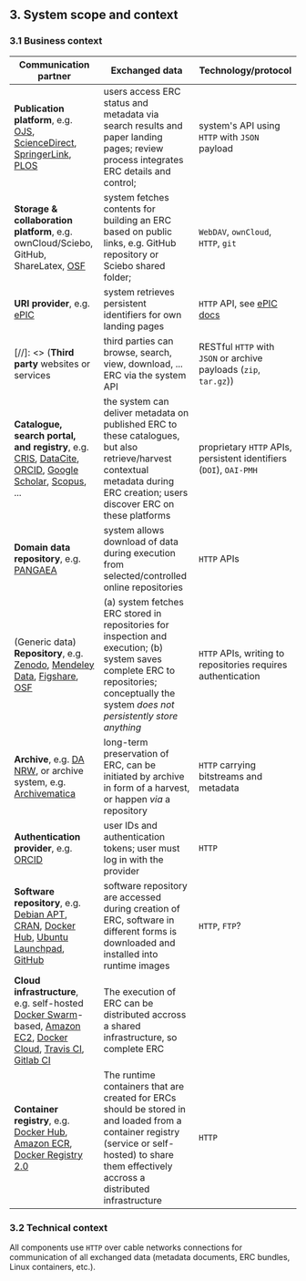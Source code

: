 ## 3. System scope and context

### 3.1 Business context

<!-- **&lt;Diagram or Table&gt;**

Specification of *all* communication partners (users, IT-systems, ...) with explanations of domain specific inputs and outputs or interfaces. Optionally you can add domain specific formats or communication protocols. -->

Communication partner | Exchanged data | Technology/protocol
--------------------- | ------ | -------
**Publication platform**, e.g. [OJS](https://pkp.sfu.ca/ojs/), [ScienceDirect](http://sciencedirect.com/), [SpringerLink](https://link.springer.com/), [PLOS](https://plos.org/) | users access ERC status and metadata via search results and paper landing pages; review process integrates ERC details and control; | system's API using `HTTP` with `JSON` payload
**Storage & collaboration platform**, e.g. ownCloud/Sciebo, GitHub, ShareLatex, [OSF](https://osf.io/) | system fetches contents for building an ERC based on public links, e.g. GitHub repository or Sciebo shared folder; | `WebDAV`, `ownCloud`, `HTTP`, `git`
**URI provider**, e.g. [ePIC](http://www.pidconsortium.eu/?page_id=74) | system retrieves persistent identifiers for own landing pages | `HTTP` API, see [ePIC docs](http://doc.pidconsortium.eu/guides/overview/)
[//]: <> (**Third party** websites or services | third parties can browse, search, view, download, ... ERC via the system API | RESTful `HTTP` with `JSON` or archive payloads (`zip`, `tar.gz`))
**Catalogue, search portal, and registry**, e.g. [CRIS](https://www.uni-muenster.de/FB7_MultimediaSupport/CRIS_Infoseite/Forschungsdatenbank_Infoseite.html), [DataCite](https://www.datacite.org/), [ORCID](http://orcid.org/), [Google Scholar](https://scholar.google.de/), [Scopus](https://www.scopus.com/), ... | the system can deliver metadata on published ERC to these catalogues, but also retrieve/harvest contextual metadata during ERC creation; users discover ERC on these platforms | proprietary `HTTP` APIs, persistent identifiers (`DOI`), `OAI-PMH`
**Domain data repository**, e.g. [PANGAEA](https://www.pangaea.de/) | system allows download of data during execution from selected/controlled online repositories | `HTTP` APIs
(Generic data) **Repository**, e.g. [Zenodo](https://zenodo.org/), [Mendeley Data](https://data.mendeley.com/), [Figshare](http://figshare.com/), [OSF](https://osf.io/) | (a) system fetches ERC stored in repositories for inspection and execution; (b) system saves complete ERC to repositories; conceptually the system _does not persistently store anything_ | `HTTP` APIs, writing to repositories requires authentication
**Archive**, e.g. [DA NRW](https://www.danrw.de/), or archive system, e.g. [Archivematica](https://www.archivematica.org/) | long-term preservation of ERC, can be initiated by archive in form of a harvest, or happen _via_ a repository | `HTTP` carrying bitstreams and metadata
**Authentication provider**, e.g. [ORCID](http://orcid.org/) | user IDs and authentication tokens; user must log in with the provider | `HTTP`
**Software repository**, e.g. [Debian APT](https://wiki.debian.org/Apt), [CRAN](https://cran.r-project.org/), [Docker Hub](https://hub.docker.com/), [Ubuntu Launchpad](https://launchpad.net/ubuntu), [GitHub](https://github.com/) | software repository are accessed during creation of ERC, software in different forms is downloaded and installed into runtime images | `HTTP`, `FTP`?
**Cloud infrastructure**, e.g. self-hosted [Docker Swarm](https://www.docker.com/products/docker-swarm)-based, [Amazon EC2](https://aws.amazon.com/ec2/), [Docker Cloud](http://cloud.docker.com/), [Travis CI](https://travis-ci.org/), [Gitlab CI](https://about.gitlab.com/gitlab-ci/) | The execution of ERC can be distributed accross a shared infrastructure, so complete ERC 
**Container registry**, e.g. [Docker Hub](https://hub.docker.com/), [Amazon ECR](https://aws.amazon.com/de/ecr/), [Docker Registry 2.0](https://github.com/docker/distribution) | The runtime containers that are created for ERCs should be stored in and loaded from a container registry (service or self-hosted) to share them effectively accross a distributed infrastructure | `HTTP`

<!-- **&lt;optionally: Explanation of external domain interfaces&gt;** -->

### 3.2 Technical context

All components use `HTTP` over cable networks connections for communication of all exchanged data (metadata documents, ERC bundles, Linux containers, etc.).